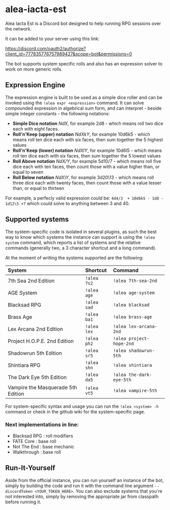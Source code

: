 # alea-iacta-est
Alea Iacta Est is a Discord bot designed to help running RPG sessions over the network.

It can be added to your server using this link:

https://discord.com/oauth2/authorize?client_id=777835776757989427&scope=bot&permissions=0

The bot supports system specific rolls and also has an expression solver to work on more generic rolls.
## Expression Engine
The expression engine is built to be used as a simple dice roller and can be invoked using the `!alea expr <expression>` command.
It can solve compounded expression in algebrical sum form, and can interpret - beside simple integer constants - the following notations:

- **Simple Dice notation** *NdX*, for example 2d8 - which means roll two dice each with eight faces.
- **Roll'n'Keep (upper) notation** *NdXkY*, for example 10d6k5 - which means roll ten dice each with six faces, then sum together the 5 highest values
- **Roll'n'Keep (lower) notation** *NdXlY*, for example 10d6l5 - which means roll ten dice each with six faces, then sum together the 5 lowest values
- **Roll Above notation** *NdX/Y*, for example 5d10/7 - which means roll five dice each with ten faces, then count those with a value higher than, or equal to seven
- **Roll Below notation** *NdX\Y*, for example 3d20\13 - which means roll three dice each with twenty faces, then count those with a value lesser than, or equal to thirteen

For example, a perfecly valid expression could be: `4d4/3  + 10d6k5 - 1d8 - 1d12\5 +7` which could solve to anything between 3 and 40.

## Supported systems
The system-specific code is isolated in several plugins, as such the best way to know which systems the instance can support is using the `!alea system` command, which reports a list of systems and the relative commands (generally two, a 3 character shortcut and a long command).

At the moment of writing the systems supported are the following:

| System  | Shortcut  | Command  |
| :------------ | :------------ | :------------ |
| 7th Sea 2nd Edition  | `!alea 7s2`  | `!alea 7th-sea-2nd`  |
| AGE System  | `!alea age`  | `!alea age-system`  |
| Blacksad RPG  | `!alea sad`  | `!alea blacksad`  |
| Brass Age  | `!alea ba1`  | `!alea brass-age`  |
| Lex Arcana 2nd Edition  | `!alea lex`  | `!alea lex-arcana-2nd`  |
| Project H.O.P.E. 2nd Edition  | `!alea ph2`  | `!alea project-hope-2nd`  |
| Shadowrun 5th Edition  | `!alea sr5`  | `!alea shadowrun-5th`  |
| Shintiara RPG  | `!alea shn`  | `!alea shintiara`  |
| The Dark Eye 5th Edition  | `!alea da5`  | `!alea the-dark-eye-5th`  |
| Vampire the Masquerade 5th Edition  | `!alea vt5`  | `!alea vampire-5th`  |

For system-specific syntax and usage you can run the `!alea <system> -h` command or check in the github wiki for the system-specific page.


### Next implementations in line:

- Blacksad RPG : roll modifiers
- FATE Core : base roll
- Not The End : base mechanic
- Walkthrough : base roll

## Run-It-Yourself
Aside from the official instance, you can run yourself an instance of the bot, simply by building the code and run it with the command line argument `--discordToken <YOUR_TOKEN_HERE>`.
You can also exclude systems that you're not interested into, simply by removing the appropriate jar from classpath before running it.
